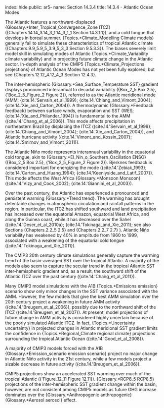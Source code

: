 index: hide
public: ar5-
name: Section 14.3.4
title: 14.3.4 - Atlantic Ocean Modes

The Atlantic features a northward-displaced {Glossary.*Inter_Tropical_Convergence_Zone ITCZ} ({Chapters.14.14_3.14_3_1.14_3_1_1 Section 14.3.1.1}), and a cold tongue that develops in boreal summer. {Topics.*Climate_Modelling Climate models} generally fail to simulate these characteristics of tropical Atlantic climate ({Chapters.9.9_5.9_5_3.9_5_3_3 Section 9.5.3.3}). The biases severely limit model skill in simulating modes of Atlantic {Topics.*Climate_Variability climate variability} and in projecting future climate change in the Atlantic sector. In-depth analysis of the CMIP5 {Topics.*Climate_Projections projections} of Atlantic Ocean Modes has not yet been fully explored, but see {Chapters.12.12_4.12_4_3 Section 12.4.3}.

The inter-hemispheric {Glossary.*Sea_Surface_Temperature SST} gradient displays pronounced interannual to decadal variability ({Box_2_5 Box 2.5}, {'Box_2_5_Figure_2 Figure 2}), referred to as the Atlantic meridional mode (AMM; {cite.14.'Servain_et_al_1999}; {cite.14.'Chiang_and_Vimont_2004}; {cite.14.'Xie_and_Carton_2004}). A thermodynamic {Glossary.*Feedback feedback} between surface winds, evaporation and SST (WES; {cite.14.'Xie_and_Philander_1994}) is fundamental to the AMM ({cite.14.'Chang_et_al_2006}). This mode affects precipitation in northeastern Brazil by displacing the ITCZ ({cite.14.'Servain_et_al_1999}; {cite.14.'Chiang_and_Vimont_2004}; {cite.14.'Xie_and_Carton_2004}), and Atlantic hurricane activity ({cite.14.'Vimont_and_Kossin_2007}; {cite.14.'Smirnov_and_Vimont_2011}).

The Atlantic Niño mode represents interannual variability in the equatorial cold tongue, akin to {Glossary.*El_Nin_o_Southern_Oscillation ENSO} ({Box_2_5 Box 2.5}, {'Box_2_5_Figure_2 Figure 2}). Bjerknes feedback is considered important for energizing the mode ({cite.14.'Zebiak_1993}; {cite.14.'Carton_and_Huang_1994}; {cite.14.'Keenlyside_and_Latif_2007}). This mode affects the West Africa {Glossary.*Monsoon Monsoon} ({cite.14.'Vizy_and_Cook_2002}; {cite.14.'Giannini_et_al_2003}).

Over the past century, the Atlantic has experienced a pronounced and persistent warming {Glossary.*Trend trend}. The warming has brought detectable changes in atmospheric circulation and rainfall patterns in the region. In particular, the ITCZ has shifted southward and land precipitation has increased over the equatorial Amazon, equatorial West Africa, and along the Guinea coast, while it has decreased over the Sahel ({cite.14.'Deser_et_al_2010a}; {cite.14.'Tokinaga_and_Xie_2011}; see also Sections {Chapters.2.2_5 2.5} and {Chapters.2.2_7 2.7} ). Atlantic Niño variability has weakened by 40% in amplitude from 1960 to 1999, associated with a weakening of the equatorial cold tongue ({cite.14.'Tokinaga_and_Xie_2011}).

The CMIP3 20th century climate simulations generally capture the warming trend of the basin-averaged SST over the tropical Atlantic. A majority of the models also seem to capture the secular trend in the tropical Atlantic SST inter-hemispheric gradient and, as a result, the southward shift of the Atlantic ITCZ over the past century ({cite.14.'Chang_et_al_2011}).

Many CMIP3 model simulations with the A1B {Topics.*Emissions emission} scenario show only minor changes in the SST variance associated with the AMM. However, the few models that give the best AMM simulation over the 20th century project a weakening in future AMM activity ({cite.14.'Breugem_et_al_2006}), possibly due to the northward shift of the ITCZ ({cite.14.'Breugem_et_al_2007}). At present, model projections of future change in AMM activity is considered highly uncertain because of the poorly simulated Atlantic ITCZ. In fact, {Topics.*Uncertainty uncertainty} in projected changes in Atlantic meridional SST gradient limits the confidence in {Topics.*Regional_Climate regional climate} projections surrounding the tropical Atlantic Ocean ({cite.14.'Good_et_al_2008}).

A majority of CMIP3 models forced with the A1B {Glossary.*Emission_scenario emission scenario} project no major change in Atlantic Niño activity in the 21st century, while a few models project a sizable decrease in future activity ({cite.14.'Breugem_et_al_2006}).

CMIP5 projections show an accelerated SST warming over much of the tropical Atlantic ({'Figure_12_11 Figure 12.11}). {Glossary.*RCP8_5 RCP8.5} projections of the inter-hemispheric SST gradient change within the basin, however, are not consistent among CMIP5 models as future GHG increase dominates over the {Glossary.*Anthropogenic anthropogenic} {Glossary.*Aerosol aerosol} effect.
